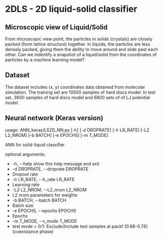 # 2DLS -  2D liquid-solid classifier

## Microscopic view of Liquid/Solid

From microscopic view point, the particles in solids (crystals) are closely packed (form lattice structure) together. In liquids, the particles are less densely packed, giving them the ability to move around and slide past each other. Can we indentify a snapshot of a liquid/solid from the coordinates of particles by a machine learning model? 

## Dataset
The dataset includes (x, y) coordinates data obtained from molecular simulation. The training set are 10500 samples of hard discs model. In test set, 3600 samples of hard discs model and 6800 sets of of LJ potential model.

## Neural network (Keras version)
usage: ANN_keras/LS2D_NN.py [-h] [-d DROPRATE] [-lr LR_RATE] [-L2 L2_NROM] [-b BATCH]
[-e EPOCHS] [-m T_MODE]

ANN for solid-liquid classifier

optional arguments:
- -h, --help            show this help message and exit
- -d DROPRATE, --droprate DROPRATE
- Dropout rate
- -lr LR_RATE, --lr_rate LR_RATE
- Learning rate
- -L2 L2_NROM, --L2_nrom L2_NROM
- L2 nrom parameters for weights
- -b BATCH, --batch BATCH
- Batch size
- -e EPOCHS, --epochs EPOCHS
- Epochs
- -m T_MODE, --t_mode T_MODE
- test mode = 0/1: Exclude/Include test samples at packf [0.68-0.74] (coexistance phase)
